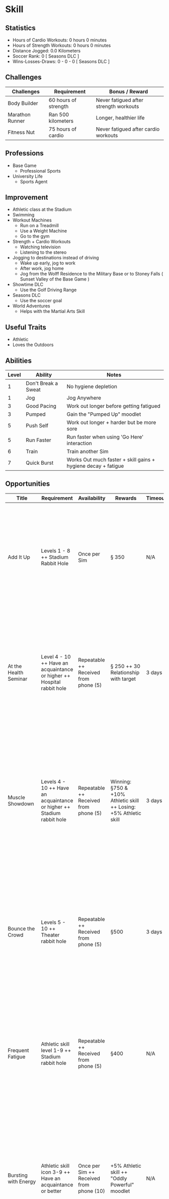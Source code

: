 # Skill

## Statistics

+ Hours of Cardio Workouts: 0 hours 0 minutes
+ Hours of Strength Workouts: 0 hours 0 minutes
+ Distance Jogged: 0.0 Kilometers
+ Soccer Rank: 0 [ Seasons DLC ]
+ Wins-Losses-Draws: 0 - 0 - 0 [ Seasons DLC ]

## Challenges

|Challenges|Requirement|Bonus / Reward|
|---|---|---|
|Body Builder|60 hours of strength|Never fatigued after strength workouts
|Marathon Runner|Ran 500 kilometers|Longer, healthier life
|Fitness Nut|75 hours of cardio|Never fatigued after cardio workouts

## Professions

+ Base Game
  + Professional Sports
+ University Life
  + Sports Agent

## Improvement

+ Athletic class at the Stadium
+ Swimming
+ Workout Machines
  + Run on a Treadmill
  + Use a Weight Machine
  + Go to the gym
+ Strength + Cardio Workouts
  + Watching television
  + Listening to the stereo
+ Jogging to destinations instead of driving
  + Wake up early, jog to work
  + After work, jog home
  + Jog from the Wolff Residence to the Military Base or to Stoney Falls ( Sunset Valley of the Base Game )
+ Showtime DLC
  + Use the Golf Driving Range
+ Seasons DLC
  + Use the soccer goal
+ World Adventures
  + Helps with the Martial Arts Skill

## Useful Traits

+ Athletic
+ Loves the Outdoors

## Abilities

|Level|Ability|Notes|
|---|---|---|
|1|Don't Break a Sweat|No hygiene depletion|
|1|Jog|Jog Anywhere|
|3|Good Pacing|Work out longer before getting fatigued|
|3|Pumped|Gain the "Pumped Up" moodlet|
|5|Push Self|Work out longer + harder but be more sore|
|5|Run Faster|Run faster when using 'Go Here' interaction|
|6|Train|Train another Sim|
|7|Quick Burst|Works Out much faster + skill gains + hygiene decay + fatigue|

## Opportunities

|Title|Requirement|Availability|Rewards|Timeout|Task|Description|
|---|---|---|---|---|---|---|
|Add It Up|Levels 1 - 8 ++ Stadium Rabbit Hole|Once per Sim|§ 350|N/A|Gain a level in Athletic skill, and visit the stadium|The head fitness instructor thinks you can reach the next level of your athletic journey, but not without a little effort ! Improve your Athletic Skill by one level and return to the Stadium for a cash bonus|
|At the Health Seminar|Level 4 - 10 ++ Have an acquaintance or higher ++ Hospital rabbit hole|Repeatable ++ Received from phone (5)|§ 250 ++ 30 Relationship with target|3 days|"Lecture at Seminar" at the hospital between 6 PM and 9 PM|You've built up quite the reputation as a fitness guru – everyone's hoping you'll assist the health seminar and deliver a speech full of helpful advice. You'll be paid for your help, assuming you get to the Hospital in time !|
|Muscle Showdown|Levels 4 - 10 ++ Have an acquaintance or higher ++ Stadium rabbit hole|Repeatable ++ Received from phone (5)|Winning: §750 & +10% Athletic skill ++ Losing: +5% Athletic skill|3 days|"Attend Competition" at the stadium|An assistant coach at the Stadium is holding an athletic competition to see who, out of the local athletic stratosphere, is at the top of their physical game. The winner walks away with a cash prize, so get to the Stadium before it ends to vie for the top spot !|Notes: The base chance of winning the opportunity is 40%, modified by up to +25% at level 10 Athletic skill and +15% at maximum mood.|
|Bounce the Crowd|Levels 5 - 10 ++ Theater rabbit hole|Repeatable ++ Received from phone (5)|§500|3 days|"Work as Bouncer" at the theater|The owner of the local Theatre could use your help in managing the crowds that are expected to surge through for the upcoming events. Get to the Theatre soon to manage the crowds with your muscular abilities and you’ll be paid handsomely|
|Frequent Fatigue|Athletic skill level 1-9 ++ Stadium rabbit hole|Repeatable ++ Received from phone (5)|§400|N/A|Get "Fatigued" moodlet 2 times, and visit the stadium between 8 AM and 10 PM|The folks at the Stadium's gym want to see if you can push yourself multiple times, consistently, to the point of Fatigue. Get cracking on it and you just might earn a nice cash prize from the gym – just try not to kill yourself !||The Complete Circuit|Athletic skill level 1-10 ++ Stadium rabbit hole|Once per Sim ++ Received from phone (10)|§300|N/A|Work out, jog, and swim for 30 minutes each|Your fitness instructor taught you to seek variety while training to give every muscle a chance to flex and flourish. Vary up your routine by working out with a TV or stereo, then going for a jog, and finally by swimming for at least 30 minutes to earn a cash bonus|
|Bursting with Energy|Athletic skill icon 3-9 ++ Have an acquaintance or better|Once per Sim ++ Received from phone (10)|+5% Athletic skill ++ "Oddly Powerful" moodlet|N/A|Get "Pumped" moodlet|You were told when receiving your initial athletic training that working out for a sustained duration might lead to a powerful feeling that can only be described as "Pumped." Work Out until Pumped to improve your Athletic Skill and earn that great feeling|
|Jog Everywhere|Athletic skill level 3-10 ++ Have an acquaintance or higher|Once per Sim ++ Received from phone (10)|§550|N/A|Jog for 1 hour, and return the device to the target Sim|A manager at the gym has challenged you to jog 1 Hour around town. The managers of the challenge are giving you a tracking device to make sure you're actually running ! Start jogging, then return the device when you're done to earn a cash prize|
|No Sweat !|Athletic skill level 3-10 ++ Have an acquaintance or higher|Once per Sim ++ Received from phone (10)|+5% Athletic skill|N/A|Work out using "Don't Break a Sweat" tone for 3 hours|A couple people at the gym are spreading rumors about your rather sweaty workouts. In addition to a little antiperspirant, you should use the "Don't Break a Sweat" option for a few hours during your next workout to improve your Athletic Skill|
|Push It !|Athletic skill level 5-10 ++ Have an acquaintance or higher|Once per Sim ++ Received from phone (10)|+8% Athletic skill|N/A|Work out using "Push Self" tone for 3 hours|The trainer at the gym claims the best athletes know how to really push themselves to get the most out of their workout and really improve their bodies. Use the "Push Self" option during your next workout to see how far you can go. Keep in mind soreness and improved Athletic Skill may result|
|Sprint to the Finish !|Athletic skill level 7-10 ++ Have an acquaintance or higher|Once per Sim ++ Received from phone (10)|+5% Athletic skill|N/A|Work out using "Quick Burst" tone for 3 hours|There isn't always enough time in the day to enjoy a full, lengthy workout. Such times call for diligent athletes to use the "Quick Burst" option to wrap up a short, but effective workout. Use the "Quick Burst" option for 3 Hours to improve your Athletic Skill|
|Adonis in the Making|Athletic skill level 10 ++ Stadium rabbit hole|Once per Sim ++ Received from phone (10)|§2,400|N/A|Get maximum fitness, and "Talk To Coach" at the stadium between 8 AM and 10 PM|The head fitness instructor at the Stadium wants to see if you can reach the pinnacle of athletic perfection. Your challenge is to attain the most muscular body shape possible through careful sculpting and an unbroken fitness regimen. There’s a large cash reward if you can see it through to the end!||Desert Air... Good?|Athletic skill level 4-10 ++ Have an acquaintance or higher|Once per Sim ++ Received from phone (10) ++ Homeworld only|+25% Athletic skill ++ +25 Relationship with target ++ §3,000|N/A|Travel to Al Simhara, jog for 4 hours, and report back to the target Sim|(Target Sim name) has done plenty of overseas training courses and has challenged you to run in the desert air of Al Simhara to build endurance and improve your Athletic Skill||Bend and Flex|Athletic skill level 6-8 ++ Have an acquaintance or higher|Repeatable ++ Received from phone (5)|§250 ++ +30 Relationship with target|N/A|Train the target Sim for 3 hours, and talk to the target Sim|A pal of yours wants to get into shape, and your expert advice is needed ! Pay a visit to (Sim name) and provide personal fitness training for 3 Hours. (Sim name) will pay you for your time !|
|Flex and Bend|Athletic skill level 8-10 ++ Have an acquaintance or higher|Repeatable ++ Received from phone (5)|§350 ++ +30 Relationship with target|N/A|Train the target Sim for 4 hours, and talk to the target Sim|A pal of yours wants to get into shape, and your expert advice is needed ! Get (Sim name) to some exercise equipment and provide personal fitness training for 4 Hours. (Sim name) will pay you for your time !|
|Going Pro|Athletic skill level 1-5 ++ Stadium rabbit hole ++ Not employed in Professional Sports career|Once per Sim ++ Received from phone (10)|§250 ++ +25 Job performance|N/A|Get a job in Professional Sports career|A local athletic recruiter caught a glimpse of you working out and he thinks you really have what it takes to go professional. Go to the Stadium and get a job in the Professional Sports career to see if you have what it takes !|
|Secret Techniques|Athletic skill level 4-10 ++ Have an acquaintance or higher ++ A special merchant in China|Once per Sim ++ Received from phone (10) ++ Homeworld only|+25% Athletic skill ++ §2,500|N/A|Travel to Champs Les Sims, "Ask About Breathing Techniques" to the target Sim, and report back to the target Sim|(Source Sim name) has heard that a Chinese coach has some secret training techniques that they might be willing to teach to foreigners. This could give you an edge on on your Athletic training|

## Resources

+ <https://sims.fandom.com/wiki/Athletic_(skill>)
+ <https://www.carls-sims-3-guide.com/skills/athletic/>
+ <https://sims.fandom.com/wiki/Opportunity/Athletic>
